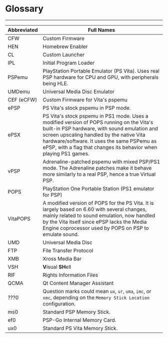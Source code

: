 # Glossary
---

| Abbreviated | Full Names                                                                                                                                                                                                                                                                                             |
|-------------|--------------------------------------------------------------------------------------------------------------------------------------------------------------------------------------------------------------------------------------------------------------------------------------------------------|
| CFW         | Custom Firmware                                                                                                                                                                                                                                                                                        |
| HEN         | Homebrew Enabler                                                                                                                                                                                                                                                                                       |
| CL          | Custom Launcher                                                                                                                                                                                                                                                                                        |
| IPL         | Initial Program Loader                                                                                                                                                                                                                                                                                 |
| PSPemu      | PlayStation Portable Emulator (PS Vita). Uses real PSP hardware for CPU and GPU, with peripherals being HLE.                                                                                                                                                                                            |
| UMDemu      | Universal Media Disc Emulator                                                                                                                                                                                                                                                                          |
| CEF (eCFW)  | Custom Firmware for Vita's pspemu                                                                                                                                                                                                                                                                      |
| ePSP        | PS Vita's stock pspemu in PSP mode.                                                                                                                                                                                                                                                                    |
| ePSX        | PS Vita's stock pspemu in PS1 mode. Uses a modified version of POPS running on the Vita's built-in PSP hardware, with sound emulation and screen upscaling handled by the native Vita hardware/software. It uses the same PSPemu as ePSP, with a flag that changes its behavior when playing PS1 games. |
| vPSP        | Adrenaline-patched pspemu with mixed PSP/PS1 mode. The Adrenaline patches make it behave more similarly to a real PSP, hence a true Virtual PSP.                                                                                                                                                        |
| POPS        | PlayStation One Portable Station (PS1 emulator for PSP)                                                                                                                                                                                                                                                |
| VitaPOPS    | A modified version of POPS for the PS Vita. It is largely based on 6.60 with several changes, mainly related to sound emulation, now handled by the Vita itself since ePSP lacks the Media Engine coprocessor used by POPS on PSP to emulate sound.                                                    |
| UMD         | Universal Media Disc                                                                                                                                                                                                                                                                                   |
| FTP         | File Transfer Protocol                                                                                                                                                                                                                                                                                 |
| XMB         | Xross Media Bar                                                                                                                                                                                                                                                                                        |
| VSH         | **V**isual **SH**ell                                                                                                                                                                                                                                                                                   |
| RIF         | Rights Information Files                                                                                                                                                                                                                                                                               |
| QCMA        | Qt Content Manager Assistant                                                                                                                                                                                                                                                                           |
| ???0        | Question marks could mean `ux`, `ur`, `uma`, `imc`, or `xmc`, depending on the `Memory Stick Location` configuration.                                                                                                                                                                                    |
| ms0         | Standard PSP Memory Stick.                                                                                                                                                                                                                                                                             |
| ef0         | PSP-Go Internal Memory Card.                                                                                                                                                                                                                                                                           |
| ux0         | Standard PS Vita Memory Stick.                                                                                                                                                                                                                                                                         |
